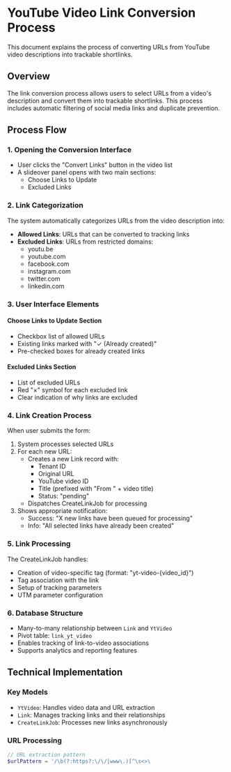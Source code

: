 # YouTube Video Link Conversion Process

This document explains the process of converting URLs from YouTube video descriptions into trackable shortlinks.

## Overview

The link conversion process allows users to select URLs from a video's description and convert them into trackable shortlinks. This process includes automatic filtering of social media links and duplicate prevention.

## Process Flow

### 1. Opening the Conversion Interface
- User clicks the "Convert Links" button in the video list
- A slideover panel opens with two main sections:
  - Choose Links to Update
  - Excluded Links

### 2. Link Categorization
The system automatically categorizes URLs from the video description into:
- **Allowed Links**: URLs that can be converted to tracking links
- **Excluded Links**: URLs from restricted domains:
  - youtu.be
  - youtube.com
  - facebook.com
  - instagram.com
  - twitter.com
  - linkedin.com

### 3. User Interface Elements
#### Choose Links to Update Section
- Checkbox list of allowed URLs
- Existing links marked with "✓ (Already created)"
- Pre-checked boxes for already created links

#### Excluded Links Section
- List of excluded URLs
- Red "×" symbol for each excluded link
- Clear indication of why links are excluded

### 4. Link Creation Process
When user submits the form:
1. System processes selected URLs
2. For each new URL:
   - Creates a new Link record with:
     - Tenant ID
     - Original URL
     - YouTube video ID
     - Title (prefixed with "From " + video title)
     - Status: "pending"
   - Dispatches CreateLinkJob for processing
3. Shows appropriate notification:
   - Success: "X new links have been queued for processing"
   - Info: "All selected links have already been created"

### 5. Link Processing
The CreateLinkJob handles:
- Creation of video-specific tag (format: "yt-video-{video_id}")
- Tag association with the link
- Setup of tracking parameters
- UTM parameter configuration

### 6. Database Structure
- Many-to-many relationship between `Link` and `YtVideo`
- Pivot table: `link_yt_video`
- Enables tracking of link-to-video associations
- Supports analytics and reporting features

## Technical Implementation

### Key Models
- `YtVideo`: Handles video data and URL extraction
- `Link`: Manages tracking links and their relationships
- `CreateLinkJob`: Processes new links asynchronously

### URL Processing
```php
// URL extraction pattern
$urlPattern = '/\b(?:https?:\/\/|www\.)[^\s<>\ 